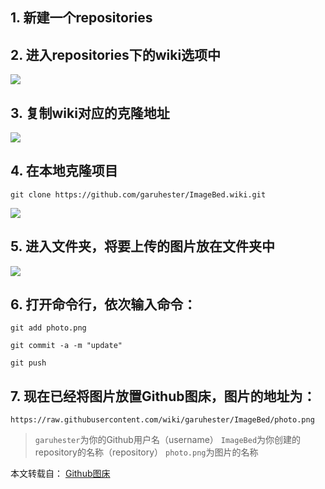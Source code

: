 ## 1. 新建一个repositories

## 2. 进入repositories下的wiki选项中

![](https://raw.githubusercontent.com/wiki/zhangpeng181818/images/skill-share/1.png)

## 3. 复制wiki对应的克隆地址

![](https://raw.githubusercontent.com/wiki/zhangpeng181818/images/skill-share/2.png)

## 4. 在本地克隆项目

```shell
git clone https://github.com/garuhester/ImageBed.wiki.git
```

![](https://raw.githubusercontent.com/wiki/zhangpeng181818/images/skill-share/3.png)

## 5. 进入文件夹，将要上传的图片放在文件夹中

![](https://raw.githubusercontent.com/wiki/zhangpeng181818/images/skill-share/4.png)

## 6. 打开命令行，依次输入命令：

```shell
git add photo.png

git commit -a -m "update"

git push 
```

## 7. 现在已经将图片放置Github图床，图片的地址为：

```
https://raw.githubusercontent.com/wiki/garuhester/ImageBed/photo.png
```

> `garuhester`为你的Github用户名（username）
> `ImageBed`为你创建的repository的名称（repository）
> `photo.png`为图片的名称



本文转载自：   [Github图床](https://www.jianshu.com/p/c794bad425e5)